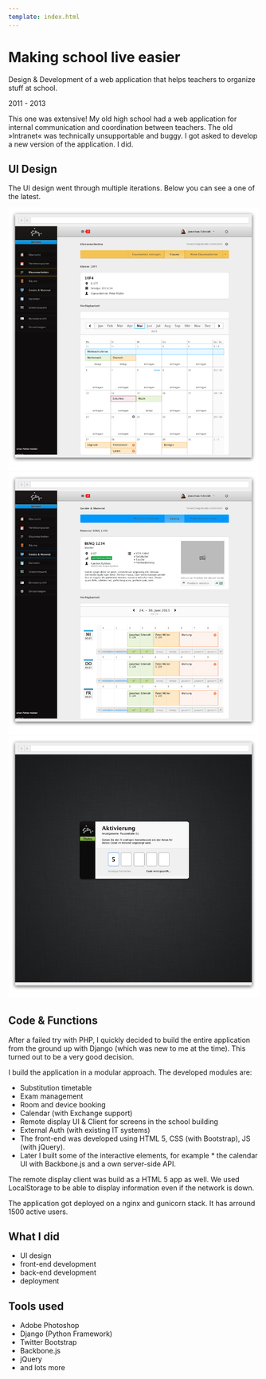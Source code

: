 ```yaml
---
template: index.html
---
```


# Making school live easier

Design & Development of a web application that helps teachers to organize stuff at school.

2011 - 2013

This one was extensive! My old high school had a web application for internal communication and coordination between teachers. The old »Intranet« was technically unsupportable and buggy. I got asked to develop a new version of the application. I did. 

## UI Design

The UI design went through multiple iterations. Below you can see a one of the latest.

![exam management](klassenarbeiten-01_browser.png)
![material booking](material-04b_browser.png)
![remote display auth](display-login-01_browser.png)

## Code & Functions

After a failed try with PHP, I quickly decided to build the entire application from the ground up with Django (which was new to me at the time). This turned out to be a very good decision.

I build the application in a modular approach. The developed modules are:

* Substitution timetable
* Exam management
* Room and device booking
* Calendar (with Exchange support)
* Remote display UI & Client for screens in the school building
* External Auth (with existing IT systems)
* The front-end was developed using HTML 5, CSS (with Bootstrap), JS (with jQuery).
* Later I built some of the interactive elements, for example * the calendar UI with Backbone.js and a own server-side API.

The remote display client was build as a HTML 5 app as well. We used LocalStorage to be able to display information even if the network is down.

The application got deployed on a nginx and gunicorn stack. It has arround 1500 active users.

## What I did

* UI design
* front-end development
* back-end development
* deployment


## Tools used

* Adobe Photoshop
* Django (Python Framework)
* Twitter Bootstrap
* Backbone.js
* jQuery
* and lots more